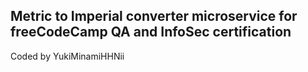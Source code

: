 ## Metric to Imperial converter microservice for freeCodeCamp QA and InfoSec certification
Coded by YukiMinamiHHNii